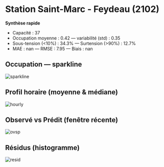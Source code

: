 # Station Saint-Marc - Feydeau (2102)

**Synthèse rapide**
- Capacité : 37
- Occupation moyenne : 0.42 — variabilité (std) : 0.35
- Sous-tension (<10%) : 34.3% — Surtension (>90%) : 12.7%
- MAE : nan — RMSE : 7.95 — Biais : nan

## Occupation — sparkline
![sparkline](/assets/figs/stations/2102/sparkline.png)

## Profil horaire (moyenne & médiane)
![hourly](/assets/figs/stations/2102/hourly.png)

## Observé vs Prédit (fenêtre récente)
![ovsp](/assets/figs/stations/2102/obs_vs_pred.png)

## Résidus (histogramme)
![resid](/assets/figs/stations/2102/residual_hist.png)